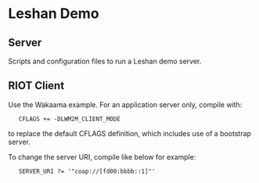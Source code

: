 # Leshan Demo

## Server
Scripts and configuration files to run a Leshan demo server.

## RIOT Client
Use the Wakaama example. For an application server only, compile with:

```
   CFLAGS += -DLWM2M_CLIENT_MODE
```
to replace the default CFLAGS definition, which includes use of a bootstrap server.

To change the server URI, compile like below for example:

```
   SERVER_URI ?= '"coap://[fd00:bbbb::1]"'
```
